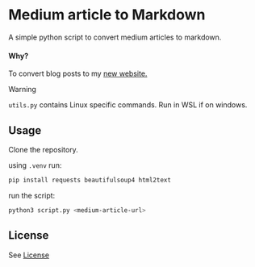 # Medium article to Markdown

A simple python script to convert medium articles to markdown.

#### Why?

To convert blog posts to my [new website.](https://nickstambaugh.vercel.app/)

> [!WARNING]  
> `utils.py` contains Linux specific commands.
> Run in WSL if on windows.

## Usage

Clone the repository.

using `.venv` run:
```bash
pip install requests beautifulsoup4 html2text
```

run the script:
```bash
python3 script.py <medium-article-url>
```

## License

See [License](LICENSE)